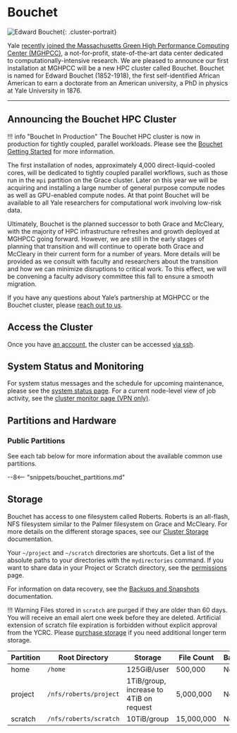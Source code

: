 # Bouchet

![Edward Bouchet](/img/edward-bouchet.jpg){: .cluster-portrait}

Yale [recently joined the Massachusetts Green High Performance Computing Center (MGHPCC)](https://research.computing.yale.edu/about/yale-joins-mghpcc), a not-for-profit, state-of-the-art data center dedicated to computationally-intensive research. We are pleased to announce our first installation at MGHPCC will be a new HPC cluster called Bouchet. Bouchet is named for Edward Bouchet (1852-1918), the first self-identified African American to earn a doctorate from an American university, a PhD in physics at Yale University in 1876.

- - -

## Announcing the Bouchet HPC Cluster

!!! info "Bouchet In Production"
    The Bouchet HPC cluster is now in production for tightly coupled, parallel workloads. Please see the [Bouchet Getting Started](/clusters/bouchet_getting_started/) for more information.

The first installation of nodes, approximately 4,000 direct-liquid-cooled cores, will be dedicated to tightly coupled parallel workflows, such as those run in the `mpi` partition on the Grace cluster. 
Later on this year we will be acquiring and installing a large number of general purpose compute nodes as well as GPU-enabled compute nodes. 
At that point Bouchet will be available to all Yale researchers for computational work involving low-risk data.

Ultimately, Bouchet is the planned successor to both Grace and McCleary, with the majority of HPC infrastructure refreshes and growth deployed at MGHPCC going forward. 
However, we are still in the early stages of planning that transition and will continue to operate both Grace and McCleary in their current form for a number of years. 
More details will be provided as we consult with faculty and researchers about the transition and how we can minimize disruptions to critical work. 
To this effect, we will be convening a faculty advisory committee this fall to ensure a smooth migration.

If you have any questions about Yale’s partnership at MGHPCC or the Bouchet cluster, please [reach out to us](/).

## Access the Cluster

Once you have [an account](https://research.computing.yale.edu/support/hpc/account-request), the cluster can be accessed [via ssh](/clusters-at-yale/access).

## System Status and Monitoring

For system status messages and the schedule for upcoming maintenance, please see the [system status page](https://research.computing.yale.edu/support/hpc/system-status). 
For a current node-level view of job activity, see the [cluster monitor page (VPN only)](http://cluster.ycrc.yale.edu/bouchet/).

## Partitions and Hardware

### Public Partitions

See each tab below for more information about the available common use partitions.

--8<-- "snippets/bouchet_partitions.md"

## Storage

Bouchet has access to one filesystem called Roberts. 
Roberts is an all-flash, NFS filesystem similar to the Palmer filesystem on Grace and McCleary.
For more details on the different storage spaces, see our [Cluster Storage](/data/hpc-storage) documentation.

Your `~/project` and `~/scratch` directories are shortcuts. 
Get a list of the absolute paths to your directories with the `mydirectories` command. 
If you want to share data in your Project or Scratch directory, see the [permissions](/data/permissions/) page.

For information on data recovery, see the [Backups and Snapshots](/data/backups) documentation.

!!! Warning
    Files stored in `scratch` are purged if they are older than 60 days. You will receive an email alert one week before they are deleted. Artificial extension of scratch file expiration is forbidden without explicit approval from the YCRC. Please [purchase storage](/data/#purchase-additional-storage) if you need additional longer term storage.

|Partition       | Root Directory            | Storage                                 | File Count | Backups | Snapshots | Notes |
|----------------|---------------------------|-----------------------------------------|------------|---------|-----------|-------|
| home           | `/home`                   | 125GiB/user                             | 500,000    | Not yet | >=2 days  |       |
| project        | `/nfs/roberts/project`    | 1TiB/group, increase to 4TiB on request | 5,000,000  | No      | >=2 days  |       |
| scratch        | `/nfs/roberts/scratch`    | 10TiB/group                             | 15,000,000 | No      | No        |       |
